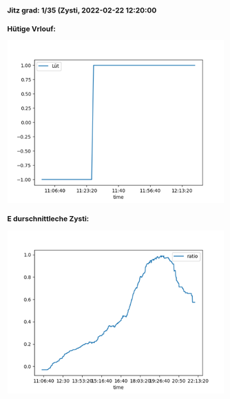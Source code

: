 ### Jitz grad: 1/35 (Zysti, 2022-02-22 12:20:00

### Hütige Vrlouf:
![Graph](Today.png)

### E durschnittleche Zysti:
![Graph](Zysti.png)